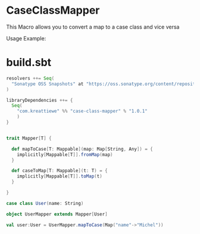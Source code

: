 # CaseClassMapper
This Macro allows you to convert a map to a case class and vice versa

Usage Example:

# build.sbt

```scala
resolvers ++= Seq(
  "Sonatype OSS Snapshots" at "https://oss.sonatype.org/content/repositories/snapshots"
)

libraryDependencies ++= {
  Seq(
    "com.kreattiewe" %% "case-class-mapper" % "1.0.1"  
    )
}

```

```scala

trait Mapper[T] {

  def mapToCase[T: Mappable](map: Map[String, Any]) = {
    implicitly[Mappable[T]].fromMap(map)
  }

  def caseToMap[T: Mappable](t: T) = {
    implicitly[Mappable[T]].toMap(t)
  }

}

case class User(name: String)

object UserMapper extends Mapper[User]

val user:User = UserMapper.mapToCase(Map("name"->"Michel"))

```
